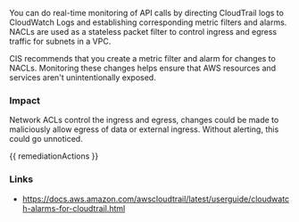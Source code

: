 
You can do real-time monitoring of API calls by directing CloudTrail logs to CloudWatch Logs and establishing corresponding metric filters and alarms.   
NACLs are used as a stateless packet filter to control ingress and egress traffic for subnets in a VPC.                                               
                                                                              
CIS recommends that you create a metric filter and alarm for changes to NACLs. Monitoring these changes helps ensure that AWS resources and services aren't unintentionally exposed.

### Impact
Network ACLs control the ingress and egress, changes could be made to maliciously allow egress of data or external ingress. Without alerting, this could go unnoticed.

<!-- DO NOT CHANGE -->
{{ remediationActions }}

### Links
- https://docs.aws.amazon.com/awscloudtrail/latest/userguide/cloudwatch-alarms-for-cloudtrail.html


